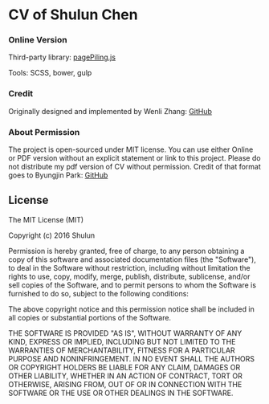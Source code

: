 # CV of Shulun Chen

### Online Version

Third-party library: [pagePiling.js](https://github.com/alvarotrigo/pagePiling.js)

Tools: SCSS, bower, gulp

### Credit 

Originally designed and implemented by Wenli Zhang: [GitHub](https://github.com/ovilia)


### About Permission

The project is open-sourced under MIT license. You can use either Online or PDF version without an explicit statement or link to this project. Please do not distribute my pdf version of CV without permission. Credit of that format goes to Byungjin Park: [GitHub](https://github.com/posquit0)


## License

The MIT License (MIT)

Copyright (c) 2016 Shulun

Permission is hereby granted, free of charge, to any person obtaining a copy
of this software and associated documentation files (the "Software"), to deal
in the Software without restriction, including without limitation the rights
to use, copy, modify, merge, publish, distribute, sublicense, and/or sell
copies of the Software, and to permit persons to whom the Software is
furnished to do so, subject to the following conditions:

The above copyright notice and this permission notice shall be included in
all copies or substantial portions of the Software.

THE SOFTWARE IS PROVIDED "AS IS", WITHOUT WARRANTY OF ANY KIND, EXPRESS OR
IMPLIED, INCLUDING BUT NOT LIMITED TO THE WARRANTIES OF MERCHANTABILITY,
FITNESS FOR A PARTICULAR PURPOSE AND NONINFRINGEMENT. IN NO EVENT SHALL THE
AUTHORS OR COPYRIGHT HOLDERS BE LIABLE FOR ANY CLAIM, DAMAGES OR OTHER
LIABILITY, WHETHER IN AN ACTION OF CONTRACT, TORT OR OTHERWISE, ARISING FROM,
OUT OF OR IN CONNECTION WITH THE SOFTWARE OR THE USE OR OTHER DEALINGS IN
THE SOFTWARE.
